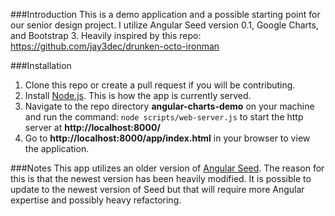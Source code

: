 ###Introduction
This is a demo application and a possible starting point for our senior design project. I utilize Angular Seed version 0.1, Google Charts, and Bootstrap 3. Heavily inspired by this repo: https://github.com/jay3dec/drunken-octo-ironman

###Installation
1. Clone this repo or create a pull request if you will be contributing.
2. Install [Node.js](http://nodejs.org/). This is how the app is currently served.
3. Navigate to the repo directory **angular-charts-demo** on your machine and run the command:
`node scripts/web-server.js`
to start the http server at **http://localhost:8000/**
4. Go to **http://localhost:8000/app/index.html** in your browser to view the application.

###Notes
This app utilizes an older version of [Angular Seed](https://github.com/angular/angular-seed). The reason for this is that the newest version has been heavily modified. It is possible to update to the newest version of Seed but that will require more Angular expertise and possibly heavy refactoring.
